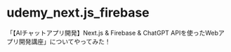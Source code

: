# udemy_next.js_firebase
 「【AIチャットアプリ開発】Next.js &amp; Firebase &amp; ChatGPT APIを使ったWebアプリ開発講座」についてやってみた！
